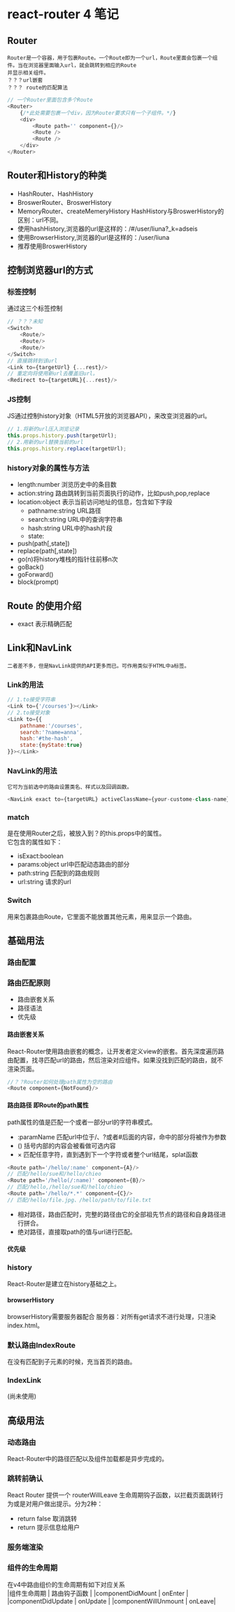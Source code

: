 # react-router 4 笔记
## Router
    Router是一个容器，用于包裹Route。一个Route即为一个url，Route里面会包裹一个组件。当在浏览器里面输入url，就会跳转到相应的Route
    并显示相关组件。
    ？？？url嵌套
    ？？？ route的匹配算法
```javascript
// 一个Router里面包含多个Route
<Router>
    {/*此处需要包裹一个div，因为Router要求只有一个子组件。*/}
    <div>
        <Route path='' component={}/>
        <Route />
        <Route />
    </div>
</Router>
```
## Router和History的种类
- HashRouter、HashHistory
- BroswerRouter、BroswerHistory
- MemoryRouter、createMemeryHistory
HashHistory与BroswerHistory的区别：url不同。
- 使用hashHistory,浏览器的url是这样的：/#/user/liuna?_k=adseis
- 使用BrowserHistory,浏览器的url是这样的：/user/liuna
- 推荐使用BroswerHistory
## 控制浏览器url的方式
### 标签控制
通过<Switch/><Link/><Redirect/>这三个标签控制

```js
// ？？？未知
<Switch>
    <Route/>
    <Route/>
    <Route/>
</Switch>
// 直接跳转到该url
<Link to={targetUrl} {...rest}/>
// 重定向将使用新url去覆盖旧url。
<Redirect to={targetURL}{...rest}/>
```
### JS控制
JS通过控制history对象（HTML5开放的浏览器API），来改变浏览器的url。
```js
// 1.将新的url压入浏览记录
this.props.history.push(targetUrl);
// 2.用新的url替换当前的url
this.props.history.replace(targetUrl);
```
### history对象的属性与方法
- length:number 浏览历史中的条目数
- action:string 路由跳转到当前页面执行的动作，比如push,pop,replace
- location:object 表示当前访问地址的信息，包含如下字段
  - pathname:string URL路径
  - search:string URL中的查询字符串
  - hash:string URL中的hash片段
  - state:
- push(path[,state])
- replace(path[,state])
- go(n)将history堆栈的指针往前移n次
- goBack()
- goForward()
- block(prompt)
## Route 的使用介绍
- exact 表示精确匹配
## Link和NavLink
    二者差不多，但是NavLink提供的API更多而已。可作用类似于HTML中a标签。

### Link的用法
```js
// 1.to接受字符串
<Link to={'/courses'}></Link>
// 2.to接受对象
<Link to={{
    pathname:'/courses',
    search:'?name=anna',
    hash:'#the-hash',
    state:{myState:true}
}}></Link>
```
### NavLink的用法
    它可为当前选中的路由设置类名、样式以及回调函数。
```js
<NavLink exact to={targetURL} activeClassName={your-custome-class-name}/>
```
### match 
是在使用Router之后，被放入到？的this.props中的属性。  
它包含的属性如下：
- isExact:boolean
- params:object url中匹配动态路由的部分
- path:string 匹配到的路由规则
- url:string  请求的url
### Switch
用来包裹路由Route，它里面不能放置其他元素，用来显示一个路由。

## 基础用法
### 路由配置
### 路由匹配原则
- 路由嵌套关系
- 路径语法
- 优先级
#### 路由嵌套关系
React-Router使用路由嵌套的概念，让开发者定义view的嵌套。首先深度遍历路由配置，找寻匹配url的路由，然后渲染对应组件。如果没找到匹配的路由，就不渲染页面。
```js
//？？Router如何处理path属性为空的路由
<Route component={NotFound}/>
```
#### 路由路径 即Route的path属性
path属性的值是匹配一个或者一部分url的字符串模式。
- :paramName 匹配url中位于/、?或者#后面的内容，命中的部分将被作为参数
- () 括号内部的内容会被看做可选内容
- × 匹配任意字符，直到遇到下一个字符或者整个url结尾，splat函数
```js
<Route path='/hello/:name' component={A}/> 
// 匹配/hello/sue和/hello/chieo
<Route path='/hello(/:name)' component={B}/>
// 匹配/hello,/hello/sue和/hello/chieo
<Route path='/hello/*.*' component={C}/>
// 匹配/hello/file.jpg、/hello/path/to/file.txt
```
- 相对路径，路由匹配时，完整的路径由它的全部祖先节点的路径和自身路径进行拼合。
- 绝对路径，直接取path的值与url进行匹配。
#### 优先级

### history
React-Router是建立在history基础之上。
#### browserHistory
browserHistory需要服务器配合
服务器：对所有get请求不进行处理，只渲染index.html。
### 默认路由IndexRoute
在没有匹配到子元素的时候，充当首页的路由。
### IndexLink
(尚未使用)
## 高级用法
### 动态路由
React-Router中的路径匹配以及组件加载都是异步完成的。
### 跳转前确认
React Router 提供一个 routerWillLeave 生命周期钩子函数，以拦截页面跳转行为或是对用户做出提示。分为2种：
- return false 取消跳转
- return 提示信息给用户
### 服务端渲染
### 组件的生命周期
在v4中路由组价的生命周期有如下对应关系  
|组件生命周期 | 路由钩子函数 |
|componentDidMount | onEnter |
|componentDidUpdate | onUpdate |
|componentWillUnmount | onLeave|
